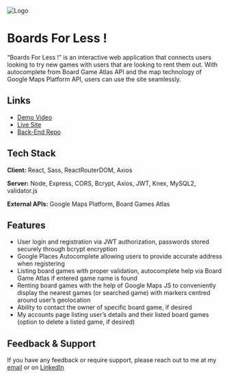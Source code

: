 ![Logo](https://i.imgur.com/ByC9Noq.png)

# Boards For Less !

“Boards For Less !” is an interactive web application that connects users looking to try new 
games with users that are looking to rent them out. With autocomplete from Board Game Atlas 
API and the map technology of Google Maps Platform API, users can use the site seamlessly.

## Links

- [Demo Video](https://youtu.be/VIrHKbnix7M)
- [Live Site](https://boards-for-less.netlify.app/)
- [Back-End Repo](https://github.com/m-sekander/boards-for-less-server)

## Tech Stack

**Client:** React, Sass, ReactRouterDOM, Axios

**Server:** Node, Express, CORS, Bcrypt, Axios, JWT, Knex, MySQL2, validator.js

**External APIs:** Google Maps Platform, Board Games Atlas

## Features

- User login and registration via JWT authorization, passwords stored securely through bcrypt encryption
- Google Places Autocomplete allowing users to provide accurate address when registering
- Listing board games with proper validation, autocomplete help via Board Game Atlas if entered game name is found
- Renting board games with the help of Google Maps JS to conveniently display the nearest games (or searched game) with markers centred around user’s geolocation
- Ability to contact the owner of specific board game, if desired
- My accounts page listing user’s details and their listed board games (option to delete a listed game, if desired)

## Feedback & Support

If you have any feedback or require support, please reach out to me at my [email](moinuddin8510@gmail.com) or on [LinkedIn](https://www.linkedin.com/in/moinsekander/)
